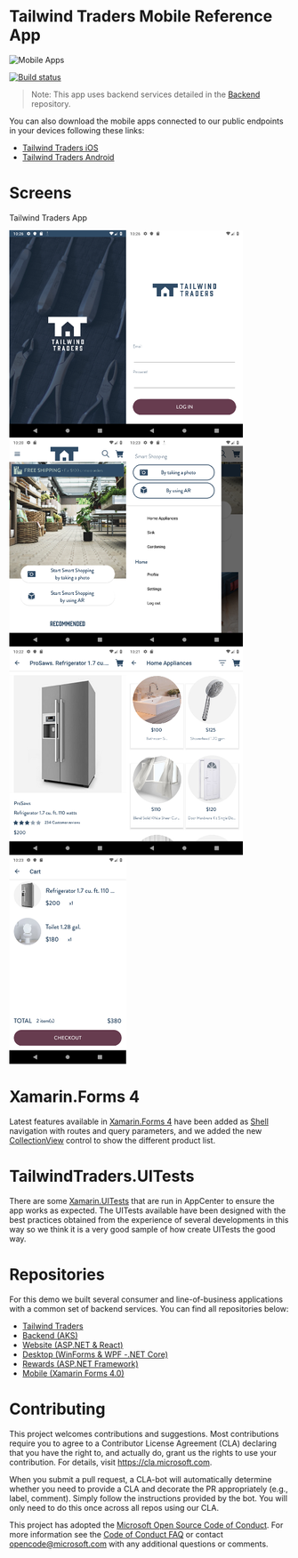 # Tailwind Traders Mobile Reference App

![Mobile Apps](Documents/Images/Mobile.png)

[![Build status](https://dev.azure.com/TailwindTraders/Mobile/_apis/build/status/Mobile-CI)](https://dev.azure.com/TailwindTraders/Mobile/_build/latest?definitionId=29)

> Note: This app uses backend services detailed in the [Backend](https://github.com/Microsoft/TailwindTraders-Backend) repository.

You can also download the mobile apps connected to our public endpoints in your devices following these links:

* [Tailwind Traders iOS](https://aka.ms/tailwindtradersios)
* [Tailwind Traders Android](https://aka.ms/tailwindtradersandroid)

# Screens
Tailwind Traders App

<img src="Documents/Images/Splash.png" Width="210"/><img src="Documents/Images/Login.png" Width="210"/><img src="Documents/Images/Home.png" Width="210"/><img src="Documents/Images/Menu.png" Width="210"/><img src="Documents/Images/Product.png" Width="210"/><img src="Documents/Images/ProductList.png" Width="210"/><img src="Documents/Images/Cart.png" Width="210"/>

# Xamarin.Forms 4

Latest features available in [Xamarin.Forms 4](https://docs.microsoft.com/en-us/xamarin/xamarin-forms/release-notes/4.0/4.0.0-sr4) have been added as [Shell](https://docs.microsoft.com/en-us/xamarin/xamarin-forms/app-fundamentals/shell/) navigation with routes and query parameters, and we added the new [CollectionView](https://docs.microsoft.com/en-us/xamarin/xamarin-forms/user-interface/collectionview/) control to show the different product list.

# TailwindTraders.UITests

There are some [Xamarin.UITests](https://docs.microsoft.com/en-us/appcenter/test-cloud/uitest/)  that are run in AppCenter to ensure the app works as expected. The UITests available have been designed with the best practices obtained from the experience of several developments in this way so we think it is a very good sample of how create UITests the good way.

# Repositories

For this demo we built several consumer and line-of-business applications with a common set of backend services. You can find all repositories below:

* [Tailwind Traders](https://github.com/Microsoft/TailwindTraders)
* [Backend (AKS)](https://github.com/Microsoft/TailwindTraders-Backend)
* [Website (ASP.NET & React)](https://github.com/Microsoft/TailwindTraders-Website)
* [Desktop (WinForms & WPF -.NET Core)](https://github.com/Microsoft/TailwindTraders-Desktop)
* [Rewards (ASP.NET Framework)](https://github.com/Microsoft/TailwindTraders-Rewards)
* [Mobile (Xamarin Forms 4.0)](https://github.com/Microsoft/TailwindTraders-Mobile)



# Contributing

This project welcomes contributions and suggestions.  Most contributions require you to agree to a
Contributor License Agreement (CLA) declaring that you have the right to, and actually do, grant us
the rights to use your contribution. For details, visit https://cla.microsoft.com.

When you submit a pull request, a CLA-bot will automatically determine whether you need to provide
a CLA and decorate the PR appropriately (e.g., label, comment). Simply follow the instructions
provided by the bot. You will only need to do this once across all repos using our CLA.

This project has adopted the [Microsoft Open Source Code of Conduct](https://opensource.microsoft.com/codeofconduct/).
For more information see the [Code of Conduct FAQ](https://opensource.microsoft.com/codeofconduct/faq/) or
contact [opencode@microsoft.com](mailto:opencode@microsoft.com) with any additional questions or comments.

